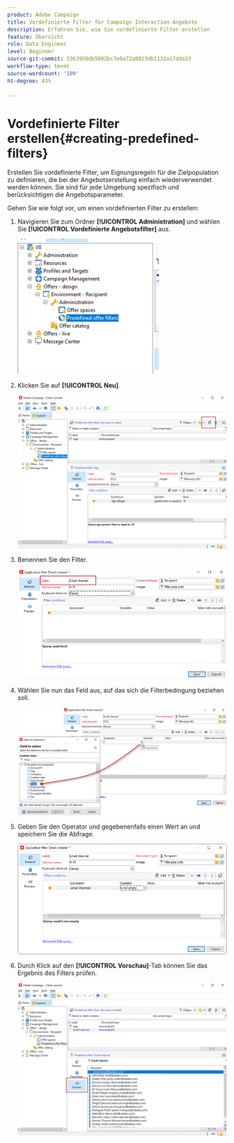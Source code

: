 ```yaml
---
product: Adobe Campaign
title: Vordefinierte Filter für Campaign Interaction-Angebote
description: Erfahren Sie, wie Sie vordefinierte Filter erstellen
feature: Übersicht
role: Data Engineer
level: Beginner
source-git-commit: 5363950db5092bc7e0a72a0823db1132a17dda33
workflow-type: tm+mt
source-wordcount: '109'
ht-degree: 43%

---
```


# Vordefinierte Filter erstellen{#creating-predefined-filters}

Erstellen Sie vordefinierte Filter, um Eignungsregeln für die Zielpopulation zu definieren, die bei der Angebotserstellung einfach wiederverwendet werden können. Sie sind für jede Umgebung spezifisch und berücksichtigen die Angebotsparameter.

Gehen Sie wie folgt vor, um einen vordefinierten Filter zu erstellen:

1. Navigieren Sie zum Ordner **[!UICONTROL Administration]** und wählen Sie **[!UICONTROL Vordefinierte Angebotsfilter]** aus.

   ![](assets/offer_filter_create_005.png)

1. Klicken Sie auf **[!UICONTROL Neu]**.

   ![](assets/offer_filter_create_001.png)

1. Benennen Sie den Filter.

   ![](assets/offer_filter_create_002.png)

1. Wählen Sie nun das Feld aus, auf das sich die Filterbedingung beziehen soll.

   ![](assets/offer_filter_create_003.png)

1. Geben Sie den Operator und gegebenenfalls einen Wert an und speichern Sie die Abfrage.

   ![](assets/offer_filter_create_004.png)

1. Durch Klick auf den **[!UICONTROL Vorschau]**-Tab können Sie das Ergebnis des Filters prüfen.

   ![](assets/offer_filter_create_006.png)

